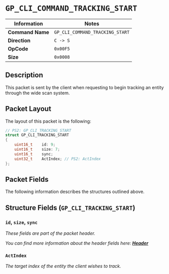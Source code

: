 # `GP_CLI_COMMAND_TRACKING_START`

| Information               | Notes |
|---                        |---    |
| **Command Name**          | `GP_CLI_COMMAND_TRACKING_START` |
| **Direction**             | `C -> S` |
| **OpCode**                | `0x00F5` |
| **Size**                  | `0x0008` |

## Description

This packet is sent by the client when requesting to begin tracking an entity through the wide scan system.

## Packet Layout

The layout of this packet is the following:

```cpp
// PS2: GP_CLI_TRACKING_START
struct GP_CLI_TRACKING_START
{
    uint16_t    id: 9;
    uint16_t    size: 7;
    uint16_t    sync;
    uint32_t    ActIndex; // PS2: ActIndex
};
```

## Packet Fields

The following information describes the structures outlined above.

## Structure Fields (`GP_CLI_TRACKING_START`)

### `id`, `size`, `sync`

_These fields are part of the packet header._

_You can find more information about the header fields here: [**Header**](/world/HEADER.md)_

### `ActIndex`

_The target index of the entity the client wishes to track._
